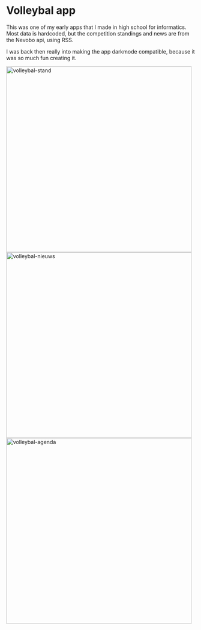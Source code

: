 # Volleybal app
This was one of my early apps that I made in high school for informatics. Most data is hardcoded, but the competition standings and news are from the Nevobo api, using RSS.

I was back then really into making the app darkmode compatible, because it was so much fun creating it.

<img width="494" alt="volleybal-stand" src="https://user-images.githubusercontent.com/47570957/167121030-0c093efe-f9de-4e69-8c69-9c770c85b7bd.png">
<img width="494" alt="volleybal-nieuws" src="https://user-images.githubusercontent.com/47570957/167121042-6c5debaa-db22-423a-8080-169806048ec9.png">
<img width="494" alt="volleybal-agenda" src="https://user-images.githubusercontent.com/47570957/167121050-ecc3ca6e-d3cc-42a0-bff3-0a7414e569e6.png">

